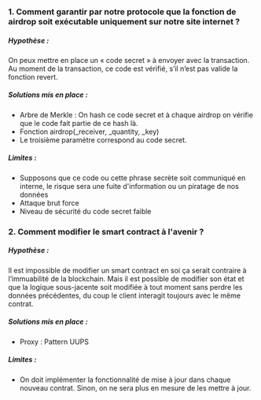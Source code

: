
### 1. Comment garantir par notre protocole que la fonction de airdrop soit exécutable uniquement sur notre site internet ?
##### Hypothèse :
On peux mettre en place un « code secret » à envoyer avec la transaction. Au moment de la transaction, ce code est vérifié, s’il n’est pas valide la fonction revert.

##### Solutions mis en place : 
- Arbre de Merkle : On hash ce code secret et à chaque airdrop on vérifie que le code fait partie de ce hash là.
- Fonction airdrop(_receiver, _quantity, _key)
- Le troisième paramètre correspond au code secret.

##### Limites :
- Supposons que ce code ou cette phrase secrète soit communiqué en interne, le risque sera une fuite d'information ou un piratage de nos données
- Attaque brut force 
- Niveau de sécurité du code secret faible


### 2. Comment modifier le smart contract à l'avenir ?

##### Hypothèse :
Il est impossible de modifier un smart contract en soi ça serait contraire à l’immuabilité de la blockchain. Mais il est possible de modifier son état et que la logique sous-jacente soit modifiée à tout moment sans perdre les données précédentes, du coup le client interagit toujours avec le même contrat.

##### Solutions mis en place : 
- Proxy : Pattern UUPS

##### Limites :
- On doit implémenter la fonctionnalité de mise à jour dans chaque nouveau contrat. Sinon, on ne sera plus en mesure de les mettre à jour.
